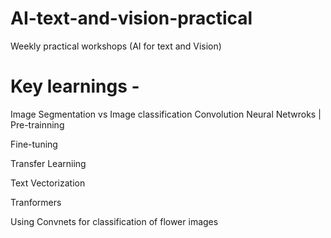 # AI-text-and-vision-practical
Weekly practical workshops (AI for text and Vision)


# Key learnings - 

Image Segmentation vs Image classification
Convolution Neural Netwroks | Pre-trainning

Fine-tuning

Transfer Learniing

Text Vectorization

Tranformers


Using Convnets for classification of flower images
